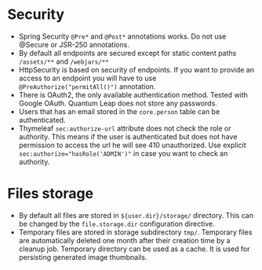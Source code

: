 # Security

* Spring Security `@Pre*` and `@Post*` annotations works. Do not use @Secure or JSR-250 annotations.
* By default all endpoints are secured except for static content paths `/assets/**` and `/webjars/**`
* HttpSecurity is based on security of endpoints. If you want to provide an access to an endpoint you will have to use `@PreAuthorize("permitAll()")` annotation.
* There is OAuth2, the only available authentication method. Tested with Google OAuth. Quantum Leap does not store any passwords.
* Users that has an email stored in the `core.person` table can be authenticated.
* Thymeleaf `sec:authorize-url` attribute does not check the role or authority. This means if the user is authenticated but does not have permission to access the url he will see 410 unauthorized. Use explicit `sec:authorize="hasRole('ADMIN')"` in case you want to check an authority.

# Files storage

* By default all files are stored in `${user.dir}/storage/` directory. This can be changed by the `file.storage.dir` configuration directive.
* Temporary files are stored in storage subdirectory `tmp/`. Temporary files are automatically deleted one month after their creation time by a cleanup job. Temporary directory can be used as a cache. It is used for persisting generated image thumbnails.
 